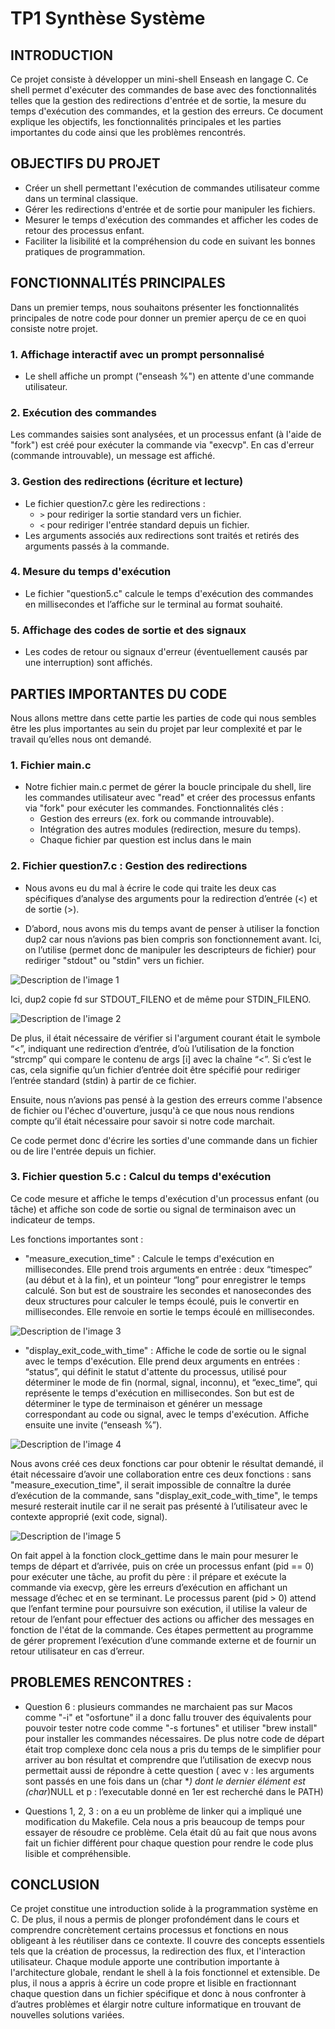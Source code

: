 # TP1 Synthèse Système

## INTRODUCTION
Ce projet consiste à développer un mini-shell Enseash en langage C. Ce shell permet d'exécuter des commandes de base avec des fonctionnalités telles que la gestion des redirections d'entrée et de sortie, la mesure du temps d'exécution des commandes, et la gestion des erreurs. Ce document explique les objectifs, les fonctionnalités principales et les parties importantes du code ainsi que les problèmes rencontrés.

## OBJECTIFS DU PROJET

- Créer un shell permettant l'exécution de commandes utilisateur comme dans un terminal classique.
- Gérer les redirections d'entrée et de sortie pour manipuler les fichiers.
- Mesurer le temps d'exécution des commandes et afficher les codes de retour des processus enfant.
- Faciliter la lisibilité et la compréhension du code en suivant les bonnes pratiques de programmation.

## FONCTIONNALITÉS PRINCIPALES

Dans un premier temps, nous souhaitons présenter les fonctionnalités principales de notre code pour donner un premier aperçu de ce en quoi consiste notre projet.

### 1. Affichage interactif avec un prompt personnalisé

- Le shell affiche un prompt ("enseash %") en attente d'une commande utilisateur.

### 2. Exécution des commandes
Les commandes saisies sont analysées, et un processus enfant (à l'aide de "fork") est créé pour exécuter la commande via "execvp". En cas d'erreur (commande introuvable), un message est affiché.

### 3. Gestion des redirections (écriture et lecture)

- Le fichier question7.c gère les redirections :
  - `>` pour rediriger la sortie standard vers un fichier.
  - `<` pour rediriger l'entrée standard depuis un fichier.
- Les arguments associés aux redirections sont traités et retirés des arguments passés à la commande.

### 4. Mesure du temps d'exécution
- Le fichier "question5.c" calcule le temps d'exécution des commandes en millisecondes et l’affiche sur le terminal au format souhaité.

### 5. Affichage des codes de sortie et des signaux
- Les codes de retour ou signaux d'erreur (éventuellement causés par une interruption) sont affichés.


## PARTIES IMPORTANTES DU CODE

Nous allons mettre dans cette partie les parties de code qui nous sembles être les plus importantes au sein du projet par leur complexité et par le travail qu’elles nous ont demandé.

### 1. Fichier main.c

- Notre fichier main.c permet de gérer la boucle principale du shell, lire les commandes utilisateur avec "read" et créer des processus enfants via "fork" pour exécuter les commandes.
Fonctionnalités clés :
  - Gestion des erreurs (ex. fork ou commande introuvable).
  - Intégration des autres modules (redirection, mesure du temps).
  - Chaque fichier par question est inclus dans le main


### 2. Fichier question7.c : Gestion des redirections

- Nous avons eu du mal à écrire le code qui traite les deux cas spécifiques d’analyse des arguments pour la redirection d’entrée (<) et de sortie (>).

- D’abord, nous avons mis du temps avant de penser à utiliser la fonction dup2 car nous n’avions pas bien compris son fonctionnement avant.  Ici, on l’utilise (permet donc de manipuler les descripteurs de fichier) pour rediriger "stdout" ou "stdin" vers un fichier.

![Description de l'image 1](./image/image1.png)

Ici, dup2 copie fd sur STDOUT_FILENO et de même pour STDIN_FILENO.

![Description de l'image 2](./image/image2.png)

De plus, il était nécessaire de vérifier si l'argument courant était le symbole “<”, indiquant une redirection d’entrée, d’où l’utilisation de la fonction “strcmp” qui compare le contenu de args [i] avec la chaîne “<”. Si c’est le cas, cela signifie qu’un fichier d’entrée doit être spécifié pour rediriger l’entrée standard (stdin) à partir de ce fichier.


Ensuite, nous n’avions pas pensé à la gestion des erreurs comme l'absence de fichier ou l'échec d'ouverture, jusqu'à ce que nous nous rendions compte qu’il était nécessaire pour savoir si notre code marchait. 


Ce code permet donc d'écrire les sorties d'une commande dans un fichier ou de lire l'entrée depuis un fichier.


### 3. Fichier question 5.c : Calcul du temps d'exécution

Ce code mesure et affiche le temps d'exécution d'un processus enfant (ou tâche) et affiche son code de sortie ou signal de terminaison avec un indicateur de temps.

Les fonctions importantes sont :

- "measure_execution_time" : Calcule le temps d'exécution en millisecondes. Elle prend trois arguments en entrée : deux “timespec” (au début et à la fin), et un pointeur “long” pour enregistrer le temps calculé. Son but est de soustraire les secondes et nanosecondes des deux structures pour calculer le temps écoulé, puis le convertir en millisecondes. Elle renvoie en sortie le temps écoulé en millisecondes.
  
![Description de l'image 3](./image/image3.png)

- "display_exit_code_with_time" : Affiche le code de sortie ou le signal avec le temps d'exécution. Elle prend deux arguments en entrées : “status”, qui définit le statut d'attente du processus, utilisé pour déterminer le mode de fin (normal, signal, inconnu), et “exec_time”, qui représente le temps d'exécution en millisecondes. Son but est de déterminer le type de terminaison et générer un message correspondant au code ou signal, avec le temps d'exécution. Affiche ensuite une invite (“enseash %”).

![Description de l'image 4](./image/image4.png)

Nous avons créé ces deux fonctions car pour obtenir le résultat demandé, il était nécessaire d’avoir une collaboration entre ces deux fonctions :  sans "measure_execution_time", il serait impossible de connaître la durée d’exécution de la commande, sans "display_exit_code_with_time", le temps mesuré resterait inutile car il ne serait pas présenté à l’utilisateur avec le contexte approprié (exit code, signal).

![Description de l'image 5](./image/image5.png)

On fait appel à la fonction  clock_gettime dans le main pour mesurer le temps de départ et d’arrivée, puis on crée un processus enfant (pid == 0) pour exécuter une tâche, au profit du père : il prépare et exécute la commande via execvp, gère les erreurs d’exécution en affichant un message d’échec et en se terminant. Le processus parent (pid > 0) attend que l’enfant termine pour poursuivre son exécution, il utilise la valeur de retour de l’enfant pour effectuer des actions ou afficher des messages en fonction de l'état de la commande. 
Ces étapes permettent au programme de gérer proprement l’exécution d’une commande externe et de fournir un retour utilisateur en cas d’erreur.



## PROBLEMES RENCONTRES :

- Question 6 : plusieurs commandes ne marchaient pas sur Macos comme "-i" et "osfortune" il a donc fallu trouver des équivalents pour pouvoir tester notre code comme "-s fortunes" et utiliser "brew install" pour installer les commandes nécessaires. De plus notre code de départ était trop complexe donc cela nous a pris du temps de le simplifier pour arriver au bon résultat et comprendre que l’utilisation de execvp nous permettait aussi de répondre à cette question ( avec v : les arguments sont passés en une fois dans un (char **) dont le dernier élément est (char*)NULL et p : l’executable donné en 1er est recherché dans le PATH)		

- Questions 1, 2, 3 : on a eu un problème de linker qui a impliqué une modification du Makefile. Cela nous a pris beaucoup de temps pour essayer de résoudre ce problème. Cela était dû au fait que nous avons fait un fichier différent pour chaque question pour rendre le code plus lisible et compréhensible.


## CONCLUSION
Ce projet constitue une introduction solide à la programmation système en C. De plus, il nous a permis de plonger profondément dans le cours et comprendre concrètement certains processus et fonctions en nous obligeant à les réutiliser dans ce contexte.  Il couvre des concepts essentiels tels que la création de processus, la redirection des flux, et l'interaction utilisateur. Chaque module apporte une contribution importante à l'architecture globale, rendant le shell à la fois fonctionnel et extensible. De plus, il nous a appris à écrire un code propre et lisible en fractionnant chaque question dans un fichier spécifique et donc à nous confronter à d’autres problèmes et élargir notre culture informatique en trouvant de nouvelles solutions variées.



